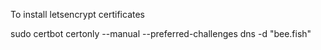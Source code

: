 To install letsencrypt certificates

sudo certbot certonly --manual --preferred-challenges dns -d "bee.fish"